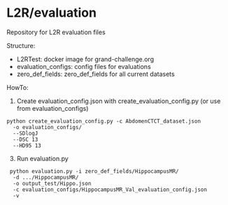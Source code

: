 # L2R/evaluation
Repository for L2R evaluation files

Structure:
* L2RTest: docker image for grand-challenge.org
* evaluation_configs: config files for evaluations
* zero_def_fields: zero_def_fields for all current datasets


HowTo:
1) Create evaluation_config.json with create_evaluation_config.py (or use from evaluation_configs)
```
python create_evaluation_config.py -c AbdomenCTCT_dataset.json 
  -o evaluation_configs/ 
  --SDlogJ 
  --DSC 13 
  --HD95 13
```
3) Run evaluation.py
```
 python evaluation.py -i zero_def_fields/HippocampusMR/ 
  -d .../HippocampusMR/ 
  -o output_test/Hippo.json 
  -c evaluation_configs/HippocampusMR_Val_evaluation_config.json 
  -v
```
